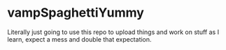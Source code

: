 # vampSpaghettiYummy
Literally just going to use this repo to upload things and work on stuff as I learn, expect a mess and double that expectation. 
